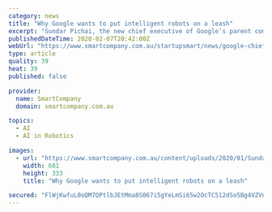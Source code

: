 ```yaml
---
category: news
title: "Why Google wants to put intelligent robots on a leash"
excerpt: "Sundar Pichai, the new chief executive of Google’s parent company Alphabet, has called for industry and government regulation of artificial intelligence (AI) in an opinion piece for The Financial Times. Pichai wants tech companies and world leaders to create “appropriate new rules” and extend existing frameworks as artificial intelligence ..."
publishedDateTime: 2020-02-07T20:42:00Z
webUrl: "https://www.smartcompany.com.au/startupsmart/news/google-chief-ai-regulation/"
type: article
quality: 39
heat: 39
published: false

provider:
  name: SmartCompany
  domain: smartcompany.com.au

topics:
  - AI
  - AI in Robotics

images:
  - url: "https://www.smartcompany.com.au/content/uploads/2020/01/Sundar-Pichai.jpg"
    width: 681
    height: 333
    title: "Why Google wants to put intelligent robots on a leash"

secured: "FlWjKwfuL0oQM7QPtlbJEtMma8S067i5gYeLmSi65w2OcTC512dSo5Bg4VZVnyCod4KGw8/9zirDoQz/P9P33cOFv2rWKYU8sWkXPSlHAwKMlrGXf3tGlLxmZrYy2yrZyggTFSGIcfbCCPdhwRfH+/+v4SNVqX2SjZr3Il2m3Agq+/fCUsoC+uT1DIMS4LZfLvHCYfA5nWOuRqOD6Or8OrsIpGsSnrMZf52DzObCH2tQvM18/yLBQstrjZVul6DV03Yny/8qL61S7MU6L5rqTglBs7MtInaF2mEe9YXpyzalsKmrRcHyyFzucWlqlh1e;wzjd4wNbPxBAXOaifKZFQg=="
---
```


